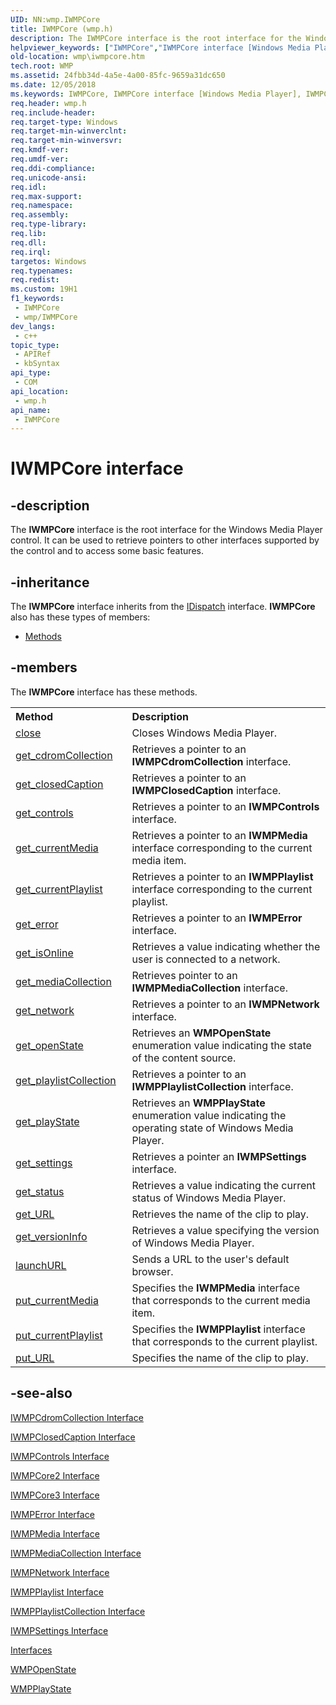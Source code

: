 ```yaml
---
UID: NN:wmp.IWMPCore
title: IWMPCore (wmp.h)
description: The IWMPCore interface is the root interface for the Windows Media Player control. It can be used to retrieve pointers to other interfaces supported by the control and to access some basic features.
helpviewer_keywords: ["IWMPCore","IWMPCore interface [Windows Media Player]","IWMPCore interface [Windows Media Player]","described","IWMPCoreInterface","wmp.iwmpcore","wmp/IWMPCore"]
old-location: wmp\iwmpcore.htm
tech.root: WMP
ms.assetid: 24fbb34d-4a5e-4a00-85fc-9659a31dc650
ms.date: 12/05/2018
ms.keywords: IWMPCore, IWMPCore interface [Windows Media Player], IWMPCore interface [Windows Media Player],described, IWMPCoreInterface, wmp.iwmpcore, wmp/IWMPCore
req.header: wmp.h
req.include-header: 
req.target-type: Windows
req.target-min-winverclnt: 
req.target-min-winversvr: 
req.kmdf-ver: 
req.umdf-ver: 
req.ddi-compliance: 
req.unicode-ansi: 
req.idl: 
req.max-support: 
req.namespace: 
req.assembly: 
req.type-library: 
req.lib: 
req.dll: 
req.irql: 
targetos: Windows
req.typenames: 
req.redist: 
ms.custom: 19H1
f1_keywords:
 - IWMPCore
 - wmp/IWMPCore
dev_langs:
 - c++
topic_type:
 - APIRef
 - kbSyntax
api_type:
 - COM
api_location:
 - wmp.h
api_name:
 - IWMPCore
---
```


# IWMPCore interface


## -description

The <b>IWMPCore</b> interface is the root interface for the Windows Media Player control. It can be used to retrieve pointers to other interfaces supported by the control and to access some basic features.

## -inheritance

The <b xmlns:loc="http://microsoft.com/wdcml/l10n">IWMPCore</b> interface inherits from the <a href="/previous-versions/windows/desktop/api/oaidl/nn-oaidl-idispatch">IDispatch</a> interface. <b>IWMPCore</b> also has these types of members:
<ul>
<li><a href="https://docs.microsoft.com/">Methods</a></li>
</ul>

## -members

The <b>IWMPCore</b> interface has these methods.
<table class="members" id="memberListMethods">
<tr>
<th align="left" width="37%">Method</th>
<th align="left" width="63%">Description</th>
</tr>
<tr data="declared;">
<td align="left" width="37%">
<a href="/windows/desktop/api/wmp/nf-wmp-iwmpcore-close">close</a>
</td>
<td align="left" width="63%">
Closes Windows Media Player.

</td>
</tr>
<tr data="declared;">
<td align="left" width="37%">
<a href="/windows/desktop/api/wmp/nf-wmp-iwmpcore-get_cdromcollection">get_cdromCollection</a>
</td>
<td align="left" width="63%">
Retrieves a pointer to an <b>IWMPCdromCollection</b> interface.

</td>
</tr>
<tr data="declared;">
<td align="left" width="37%">
<a href="/windows/desktop/api/wmp/nf-wmp-iwmpcore-get_closedcaption">get_closedCaption</a>
</td>
<td align="left" width="63%">
Retrieves a pointer to an <b>IWMPClosedCaption</b> interface.

</td>
</tr>
<tr data="declared;">
<td align="left" width="37%">
<a href="/windows/desktop/api/wmp/nf-wmp-iwmpcore-get_controls">get_controls</a>
</td>
<td align="left" width="63%">
Retrieves a pointer to an <b>IWMPControls</b> interface.

</td>
</tr>
<tr data="declared;">
<td align="left" width="37%">
<a href="/windows/desktop/api/wmp/nf-wmp-iwmpcore-get_currentmedia">get_currentMedia</a>
</td>
<td align="left" width="63%">
Retrieves a pointer to an <b>IWMPMedia</b> interface corresponding to the current media item.

</td>
</tr>
<tr data="declared;">
<td align="left" width="37%">
<a href="/windows/desktop/api/wmp/nf-wmp-iwmpcore-get_currentplaylist">get_currentPlaylist</a>
</td>
<td align="left" width="63%">
Retrieves a pointer to an <b>IWMPPlaylist</b> interface corresponding to the current playlist.

</td>
</tr>
<tr data="declared;">
<td align="left" width="37%">
<a href="/windows/desktop/api/wmp/nf-wmp-iwmpcore-get_error">get_error</a>
</td>
<td align="left" width="63%">
Retrieves a pointer to an <b>IWMPError</b> interface.

</td>
</tr>
<tr data="declared;">
<td align="left" width="37%">
<a href="/windows/desktop/api/wmp/nf-wmp-iwmpcore-get_isonline">get_isOnline</a>
</td>
<td align="left" width="63%">
Retrieves a value indicating whether the user is connected to a network.

</td>
</tr>
<tr data="declared;">
<td align="left" width="37%">
<a href="/windows/desktop/api/wmp/nf-wmp-iwmpcore-get_mediacollection">get_mediaCollection</a>
</td>
<td align="left" width="63%">
Retrieves pointer to an <b>IWMPMediaCollection</b> interface.

</td>
</tr>
<tr data="declared;">
<td align="left" width="37%">
<a href="/windows/desktop/api/wmp/nf-wmp-iwmpcore-get_network">get_network</a>
</td>
<td align="left" width="63%">
Retrieves a pointer to an <b>IWMPNetwork</b> interface.

</td>
</tr>
<tr data="declared;">
<td align="left" width="37%">
<a href="/windows/desktop/api/wmp/nf-wmp-iwmpcore-get_openstate">get_openState</a>
</td>
<td align="left" width="63%">
Retrieves an <b>WMPOpenState</b> enumeration value indicating the state of the content source.

</td>
</tr>
<tr data="declared;">
<td align="left" width="37%">
<a href="/windows/desktop/api/wmp/nf-wmp-iwmpcore-get_playlistcollection">get_playlistCollection</a>
</td>
<td align="left" width="63%">
Retrieves a pointer to an <b>IWMPPlaylistCollection</b> interface.

</td>
</tr>
<tr data="declared;">
<td align="left" width="37%">
<a href="/windows/desktop/api/wmp/nf-wmp-iwmpcore-get_playstate">get_playState</a>
</td>
<td align="left" width="63%">
Retrieves an <b>WMPPlayState</b> enumeration value indicating the operating state of Windows Media Player.

</td>
</tr>
<tr data="declared;">
<td align="left" width="37%">
<a href="/windows/desktop/api/wmp/nf-wmp-iwmpcore-get_settings">get_settings</a>
</td>
<td align="left" width="63%">
Retrieves a pointer an <b>IWMPSettings</b> interface.

</td>
</tr>
<tr data="declared;">
<td align="left" width="37%">
<a href="/windows/desktop/api/wmp/nf-wmp-iwmpcore-get_status">get_status</a>
</td>
<td align="left" width="63%">
Retrieves a value indicating the current status of Windows Media Player.

</td>
</tr>
<tr data="declared;">
<td align="left" width="37%">
<a href="/windows/desktop/api/wmp/nf-wmp-iwmpcore-get_url">get_URL</a>
</td>
<td align="left" width="63%">
Retrieves the name of the clip to play.

</td>
</tr>
<tr data="declared;">
<td align="left" width="37%">
<a href="/windows/desktop/api/wmp/nf-wmp-iwmpcore-get_versioninfo">get_versionInfo</a>
</td>
<td align="left" width="63%">
Retrieves a value specifying the version of Windows Media Player.

</td>
</tr>
<tr data="declared;">
<td align="left" width="37%">
<a href="/windows/desktop/api/wmp/nf-wmp-iwmpcore-launchurl">launchURL</a>
</td>
<td align="left" width="63%">
Sends a URL to the user's default browser.

</td>
</tr>
<tr data="declared;">
<td align="left" width="37%">
<a href="/windows/desktop/api/wmp/nf-wmp-iwmpcore-put_currentmedia">put_currentMedia</a>
</td>
<td align="left" width="63%">
Specifies the <b>IWMPMedia</b> interface that corresponds to the current media item.

</td>
</tr>
<tr data="declared;">
<td align="left" width="37%">
<a href="/windows/desktop/api/wmp/nf-wmp-iwmpcore-put_currentplaylist">put_currentPlaylist</a>
</td>
<td align="left" width="63%">
Specifies the <b>IWMPPlaylist</b> interface that corresponds to the current playlist.

</td>
</tr>
<tr data="declared;">
<td align="left" width="37%">
<a href="/windows/desktop/api/wmp/nf-wmp-iwmpcore-put_url">put_URL</a>
</td>
<td align="left" width="63%">
Specifies the name of the clip to play.

</td>
</tr>
</table>

## -see-also

<a href="/windows/desktop/api/wmp/nn-wmp-iwmpcdromcollection">IWMPCdromCollection Interface</a>



<a href="/windows/desktop/api/wmp/nn-wmp-iwmpclosedcaption">IWMPClosedCaption Interface</a>



<a href="/windows/desktop/api/wmp/nn-wmp-iwmpcontrols">IWMPControls Interface</a>



<a href="/windows/desktop/api/wmp/nn-wmp-iwmpcore2">IWMPCore2 Interface</a>



<a href="/windows/desktop/api/wmp/nn-wmp-iwmpcore3">IWMPCore3 Interface</a>



<a href="/windows/desktop/api/wmp/nn-wmp-iwmperror">IWMPError Interface</a>



<a href="/windows/desktop/api/wmp/nn-wmp-iwmpmedia">IWMPMedia Interface</a>



<a href="/windows/desktop/api/wmp/nn-wmp-iwmpmediacollection">IWMPMediaCollection Interface</a>



<a href="/windows/desktop/api/wmp/nn-wmp-iwmpnetwork">IWMPNetwork Interface</a>



<a href="/windows/desktop/api/wmp/nn-wmp-iwmpplaylist">IWMPPlaylist Interface</a>



<a href="/windows/desktop/api/wmp/nn-wmp-iwmpplaylistcollection">IWMPPlaylistCollection Interface</a>



<a href="/windows/desktop/api/wmp/nn-wmp-iwmpsettings">IWMPSettings Interface</a>



<a href="/windows/desktop/WMP/interfaces">Interfaces</a>



<a href="/windows/desktop/api/wmp/ne-wmp-wmpopenstate">WMPOpenState</a>



<a href="/windows/desktop/api/wmp/ne-wmp-wmpplaystate">WMPPlayState</a>
